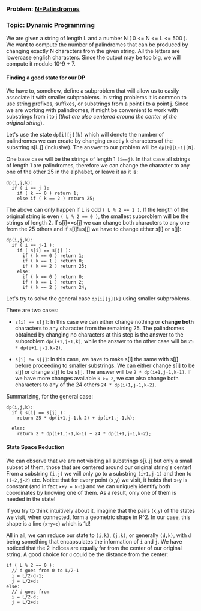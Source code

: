 ### Problem: [N-Palindromes](https://csacademy.com/ieeextreme-practice/task/n-palindromes/)
### Topic: Dynamic Programming

We are given a string of length L and a number N ( 0 <= N <= L <= 500 ). We want to
compute the number of palindromes that can be produced by changing exactly N characters from
the given string. All the letters are lowercase english characters. Since the output may be
too big, we will compute it modulo 10^9 + 7.

#### Finding a good state for our DP

We have to, somehow, define a subproblem that will allow us to easily associate it with smaller subproblems. In string problems it is common to use string prefixes, suffixes, or substrings from a point i to a point j. Since we are working with palindromes, it might be convenient to work with substrings from i to j (_that are also centered around the center of the original string_).

Let's use the state `dp[i][j][k]` which will denote the number of palindromes we can create by changing exactly k characters of the substring s[i..j] (inclusive). The answer to our problem will be `dp[0][L-1][N]`.

One base case will be the strings of length 1 `(i==j)`. In
that case all strings of length 1 are palindromes, therefore
we can change the character to any one of the other 25 in the alphabet, or leave it as it is:

```
dp(i,j,k):
  if ( i == j ):
    if ( k == 0 ) return 1;
    else if ( k == 2 ) return 25;
```

The above can only happen if L is odd `( L % 2 == 1 )`. If the length of the original string is even `( L % 2 == 0 )`, the smallest subproblem will be the strings of length 2. If s[i]==s[j] we can change both characters to any one from the 25 others and if s[i]!=s[j] we have to change either s[i] or s[j]:

```
dp(i,j,k):
  if ( i == j-1 ):
    if ( s[i] == s[j] ):
      if ( k == 0 ) return 1;
      if ( k == 1 ) return 0;
      if ( k == 2 ) return 25;
    else:
      if ( k == 0 ) return 0;
      if ( k == 1 ) return 2;
      if ( k == 2 ) return 24;
```

Let's try to solve the general case `dp[i][j][k]` using smaller subproblems.

There are two cases:
* `s[i] == s[j]`: In this case we can either change nothing or __change both__ characters to
any character from the remaining 25. The palindromes obtained by changing no characters at this
step is the answer to the subproblem `dp(i+1,j-1,k)`, while the answer to the other case will
be `25 * dp(i+1,j-1,k-2)`.

* `s[i] != s[j]`: In this case, we have to make s[i] the same with s[j] before proceeding to
smaller substrings. We can either change s[i] to be s[j] or change s[j] to be s[i]. The answer
will be `2 * dp(i+1,j-1,k-1)`. If we have more changes available `k >= 2`, we can also change both
characters to any of the 24 others `24 * dp(i+1,j-1,k-2)`.

Summarizing, for the general case:

```
dp(i,j,k):
  if ( s[i] == s[j] ):
    return 25 * dp(i+1,j-1,k-2) + dp(i+1,j-1,k);

  else:
    return 2 * dp(i+1,j-1,k-1) + 24 * dp(i+1,j-1,k-2);
```

#### State Space Reduction

We can observe that we are not visiting all substrings s[i..j] but only a small subset of them,
those that are centered around our original string's center! From a substring `(i,j)` we will only
go to a substring `(i+1,j-1)` and then to `(i+2,j-2)` etc. Notice that for every point (x,y) we visit, it holds that `x+y` is constant (and in fact `x+y = N-1`) and we can uniquely identify both coordinates by knowing one of them.
As a result, only one of them is needed in the state!

If you try to think intuitively about it, imagine that the pairs (x,y) of the states we visit,
when connected, form a geometric shape in R^2. In our case, this shape is a line (`x+y=c`)
which is 1d!

All in all, we can reduce our state to `(i,k)`, `(j,k)`, or generally `(d,k)`, with `d` being something
that encapsulates the information of `i` and `j`. We have noticed that the 2 indices are equally far from the
center of our original string. A good choice for `d` could be the distance from the center:

```
if ( L % 2 == 0 ):
  // d goes from 0 to L/2-1
  i = L/2-d-1;
  j = L/2+d;
else:
  // d goes from
  i = L/2-d;
  j = L/2+d;
```  

